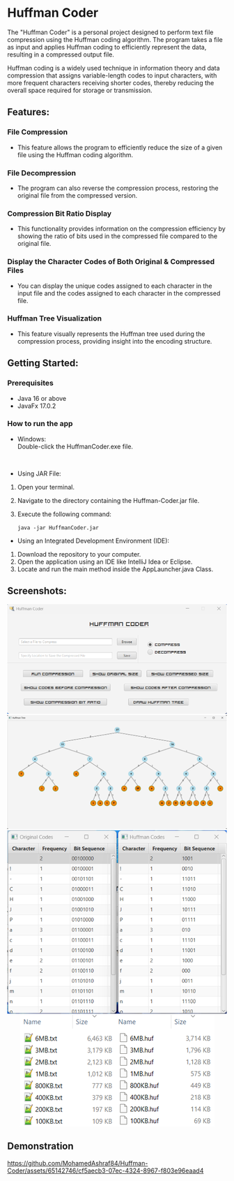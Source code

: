 # Huffman Coder

The "Huffman Coder" is a personal project designed to perform text file compression using the Huffman coding algorithm. 
The program takes a file as input and applies Huffman coding to efficiently represent the data, resulting in a compressed output file.

Huffman coding is a widely used technique in information theory and data compression that assigns variable-length codes to input characters, 
with more frequent characters receiving shorter codes, thereby reducing the overall space required for storage or transmission.


## Features:
### File Compression<br/>
* This feature allows the program to efficiently reduce the size of a given file using the Huffman coding algorithm.

### File Decompression<br/>
* The program can also reverse the compression process, restoring the original file from the compressed version.

### Compression Bit Ratio Display<br/>
* This functionality provides information on the compression efficiency by showing
  the ratio of bits used in the compressed file compared to the original file.

### Display the Character Codes of Both Original & Compressed Files<br/>
* You can display the unique codes assigned to each character in the input file and the codes assigned to each character in the compressed file. 

### Huffman Tree Visualization<br/>
* This feature visually represents the Huffman tree used during the compression process, providing insight into the encoding structure.

## Getting Started:
### Prerequisites
* Java 16 or above</br>
* JavaFx 17.0.2</br>

### How to run the app
* Windows:</br>
Double-click the HuffmanCoder.exe file.</br>
</br>

* Using JAR File:<br>
1. Open your terminal.<br>
2. Navigate to the directory containing the Huffman-Coder.jar file.<br>
3. Execute the following command:<br>

       java -jar HuffmanCoder.jar

* Using an Integrated Development Environment (IDE):<br>
1. Download the repository to your computer.<br>
2. Open the application using an IDE like IntelliJ Idea or Eclipse.<br>
3. Locate and run the main method inside the AppLauncher.java Class.<br>

## Screenshots:
<div align="center">
  <img src="https://github.com/MohamedAshraf84/Huffman-Coder/blob/main/Screenshots/1.png">
  <img src="https://github.com/MohamedAshraf84/Huffman-Coder/blob/main/Screenshots/3.png">
  <img src="https://github.com/MohamedAshraf84/Huffman-Coder/blob/main/Screenshots/2.png">
  <img src="https://github.com/MohamedAshraf84/Huffman-Coder/blob/main/Screenshots/4.png">
</div>

## Demonstration
https://github.com/MohamedAshraf84/Huffman-Coder/assets/65142746/cf5aecb3-07ec-4324-8967-f803e96eaad4

